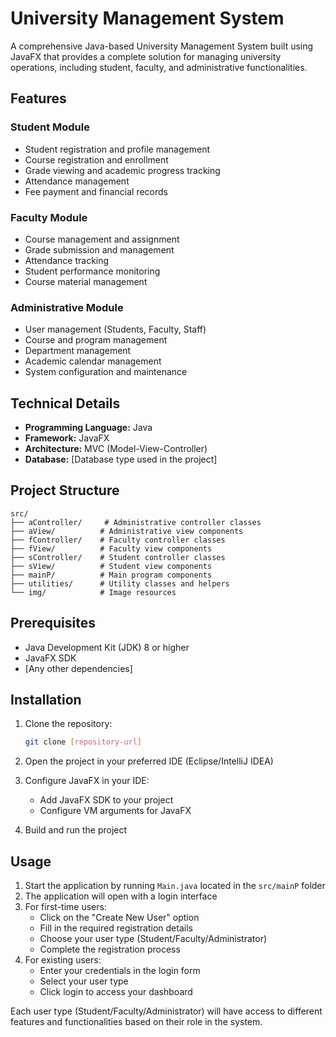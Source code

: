 # University Management System

A comprehensive Java-based University Management System built using JavaFX that provides a complete solution for managing university operations, including student, faculty, and administrative functionalities.

## Features

### Student Module
- Student registration and profile management
- Course registration and enrollment
- Grade viewing and academic progress tracking
- Attendance management
- Fee payment and financial records

### Faculty Module
- Course management and assignment
- Grade submission and management
- Attendance tracking
- Student performance monitoring
- Course material management

### Administrative Module
- User management (Students, Faculty, Staff)
- Course and program management
- Department management
- Academic calendar management
- System configuration and maintenance

## Technical Details

- **Programming Language:** Java
- **Framework:** JavaFX
- **Architecture:** MVC (Model-View-Controller)
- **Database:** [Database type used in the project]

## Project Structure

```
src/
├── aController/     # Administrative controller classes
├── aView/          # Administrative view components
├── fController/    # Faculty controller classes
├── fView/          # Faculty view components
├── sController/    # Student controller classes
├── sView/          # Student view components
├── mainP/          # Main program components
├── utilities/      # Utility classes and helpers
└── img/            # Image resources
```

## Prerequisites

- Java Development Kit (JDK) 8 or higher
- JavaFX SDK
- [Any other dependencies]

## Installation

1. Clone the repository:
   ```bash
   git clone [repository-url]
   ```

2. Open the project in your preferred IDE (Eclipse/IntelliJ IDEA)

3. Configure JavaFX in your IDE:
   - Add JavaFX SDK to your project
   - Configure VM arguments for JavaFX

4. Build and run the project

## Usage
1. Start the application by running `Main.java` located in the `src/mainP` folder
2. The application will open with a login interface
3. For first-time users:
   - Click on the "Create New User" option
   - Fill in the required registration details
   - Choose your user type (Student/Faculty/Administrator)
   - Complete the registration process
4. For existing users:
   - Enter your credentials in the login form
   - Select your user type
   - Click login to access your dashboard

Each user type (Student/Faculty/Administrator) will have access to different features and functionalities based on their role in the system.

